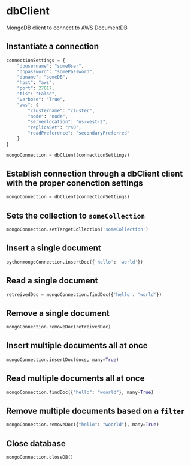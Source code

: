# dbClient
MongoDB client to connect to AWS DocumentDB

## Instantiate a connection
```python
connectionSettings = {
    "dbusername": "someUser",
    "dbpassword": "somePassword",
    "dbname": "someDB",
    "host": "aws",
    "port": 27017,
    "tls": "False",
    "verbose": "True",
    "aws": {
        "clustername": "cluster",
        "node": "node",
        "serverlocation": "us-west-2",
        "replicaSet": "rs0",
        "readPreference": "secondaryPreferred"
    }
}

mongoConnection = dbClient(connectionSettings)
```

## Establish connection through a dbClient client with the proper conenction settings
```python
mongoConnection = dbClient(connectionSettings)
```

## Sets the collection to `someCollection`
```python
mongoConnection.setTargetCollection('someCollection')
```

## Insert a single document
```python
pythonmongoConnection.insertDoc({'hello': 'world'})
```

## Read a single document
```python
retreivedDoc = mongoConnection.findDoc({'hello': 'world'})
```

## Remove a single document
```python
mongoConnection.removeDoc(retreivedDoc)
```

## Insert multiple documents all at once
```python
mongoConnection.insertDoc(docs, many=True)
```

## Read multiple documents all at once
```python
mongoConnection.findDoc({"hello": "woorld"}, many=True)
```

## Remove multiple documents based on a `filter`
```python
mongoConnection.removeDoc({"hello": "woorld"}, many=True)
```

## Close database
```python
mongoConnection.closeDB()
```
